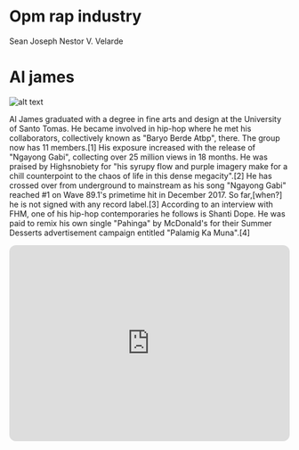 # Opm rap industry
Sean Joseph Nestor V. Velarde
# Al james
![alt text](https://i.pinimg.com/564x/ee/c2/1d/eec21deae2b5a1dfd62d92ee900d0ed4.jpg)

Al James graduated with a degree in fine arts and design at the University of Santo Tomas. He became involved in hip-hop where he met his collaborators, collectively known as "Baryo Berde Atbp", there. The group now has 11 members.[1] His exposure increased with the release of "Ngayong Gabi", collecting over 25 million views in 18 months. He was praised by Highsnobiety for "his syrupy flow and purple imagery make for a chill counterpoint to the chaos of life in this dense megacity".[2] He has crossed over from underground to mainstream as his song "Ngayong Gabi" reached #1 on Wave 89.1's primetime hit in December 2017. So far,[when?] he is not signed with any record label.[3] According to an interview with FHM, one of his hip-hop contemporaries he follows is Shanti Dope. He was paid to remix his own single "Pahinga" by McDonald's for their Summer Desserts advertisement campaign entitled "Palamig Ka Muna".[4]

<iframe style="border-radius:12px" src="https://open.spotify.com/embed/track/0xaKCWpX4CBSqwh7CQa4EG?utm_source=generator" width="100%" height="352" frameBorder="0" allowfullscreen="" allow="autoplay; clipboard-write; encrypted-media; fullscreen; picture-in-picture" loading="lazy"></iframe>
